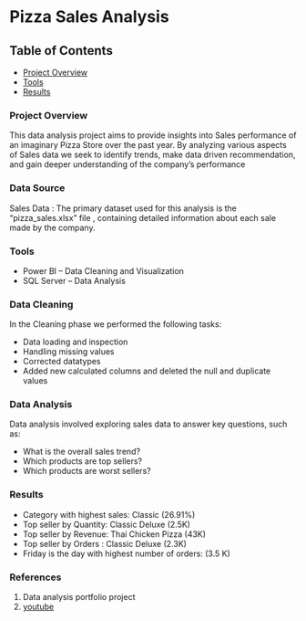 # Pizza Sales Analysis

## Table of Contents

-	[Project Overview](#project-overview)
-	[Tools](#tools)
-	[Results](#results)


### Project Overview

This data analysis project aims to provide insights into Sales performance of an imaginary Pizza Store over the past year. By analyzing various aspects of Sales data we seek to identify trends, make data driven recommendation, and gain deeper understanding of the company’s performance


### Data Source

Sales Data : The primary dataset used for this analysis is the  “pizza_sales.xlsx”  file , containing detailed information about each sale made by the company.


### Tools

-	Power BI – Data Cleaning and Visualization
-	SQL Server – Data Analysis


### Data Cleaning 

In the Cleaning phase we performed the following tasks:
- Data loading and inspection
- Handling missing values
- Corrected datatypes
- Added new calculated columns and deleted the null and duplicate values


### Data Analysis

Data analysis involved exploring sales data to answer key questions, such as:
-	What is the overall sales trend?
-	Which products are top sellers?
-	Which products are worst sellers?


### Results

- Category with highest sales: Classic (26.91%)
- Top seller by Quantity: Classic Deluxe (2.5K)
- Top seller by Revenue: Thai Chicken Pizza (43K)
- Top seller by Orders : Classic Deluxe (2.3K)
- Friday is the day with highest number of orders: (3.5 K)


### References 

1)	Data analysis portfolio project
2)	[youtube]( https://youtu.be/V-s8c6jMRN0?si=7BoZwEorzWoFj01e)



